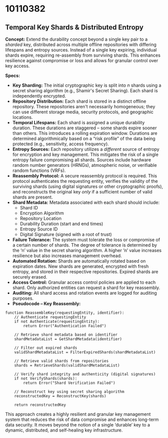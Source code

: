 # 10110382

## Temporal Key Shards & Distributed Entropy

**Concept:** Extend the durability concept beyond a single key pair to a *sharded* key, distributed across multiple offline repositories with differing lifespans and entropy sources. Instead of a single key expiring, individual shards expire, requiring re-assembly from surviving shards. This enhances resilience against compromise or loss and allows for granular control over key access.

**Specs:**

*   **Key Sharding:** The initial cryptographic key is split into *n* shards using a secret sharing algorithm (e.g., Shamir's Secret Sharing).  Each shard is independently encrypted.
*   **Repository Distribution:** Each shard is stored in a distinct offline repository. These repositories aren't necessarily homogeneous; they can use different storage media, security protocols, and geographic locations.
*   **Temporal Lifespans:** Each shard is assigned a unique durability duration.  These durations are staggered – some shards expire sooner than others. This introduces a rolling expiration window.  Durations are determined algorithmically based on a “risk profile” of the data being protected (e.g., sensitivity, access frequency).
*   **Entropy Sources:**  Each repository utilizes a *different* source of entropy for encryption and key management.  This mitigates the risk of a single entropy failure compromising all shards. Sources include hardware random number generators (HRNGs), atmospheric noise, or verifiable random functions (VRFs).
*   **Reassembly Protocol:** A secure reassembly protocol is required.  This protocol authenticates the requesting entity, verifies the validity of the surviving shards (using digital signatures or other cryptographic proofs), and reconstructs the original key *only* if a sufficient number of valid shards are present.
*   **Shard Metadata:** Metadata associated with each shard should include:
    *   Shard ID
    *   Encryption Algorithm
    *   Repository Location
    *   Durability Duration (start and end times)
    *   Entropy Source ID
    *   Digital Signature (signed with a root of trust)
*   **Failure Tolerance:**  The system must tolerate the loss or compromise of a certain number of shards.  The degree of tolerance is determined by the ‘n’ value in the secret sharing algorithm. A higher ‘n’ value increases resilience but also increases management overhead.
*   **Automated Rotation:** Shards are automatically rotated based on expiration dates. New shards are generated, encrypted with fresh entropy, and stored in their respective repositories.  Expired shards are securely erased.
*   **Access Control:** Granular access control policies are applied to each shard. Only authorized entities can request a shard for key reassembly.
*   **Auditing:** All shard access and rotation events are logged for auditing purposes.
*   **Pseudocode – Key Reassembly:**

```
function ReassembleKey(requestingEntity, identifier):
    // Authenticate requestingEntity
    if not Authenticate(requestingEntity):
        return Error("Authentication Failed")

    // Retrieve shard metadata based on identifier
    shardMetadataList = GetShardMetadata(identifier)

    // Filter out expired shards
    validShardMetadataList = FilterExpiredShards(shardMetadataList)

    // Retrieve valid shards from repositories
    shards = RetrieveShards(validShardMetadataList)

    // Verify shard integrity and authenticity (digital signatures)
    if not VerifyShards(shards):
        return Error("Shard Verification Failed")

    // Reconstruct key using secret sharing algorithm
    reconstructedKey = ReconstructKey(shards)

    return reconstructedKey
```

This approach creates a highly resilient and granular key management system that reduces the risk of data compromise and enhances long-term data security. It moves beyond the notion of a single ‘durable’ key to a dynamic, distributed, and self-healing key infrastructure.